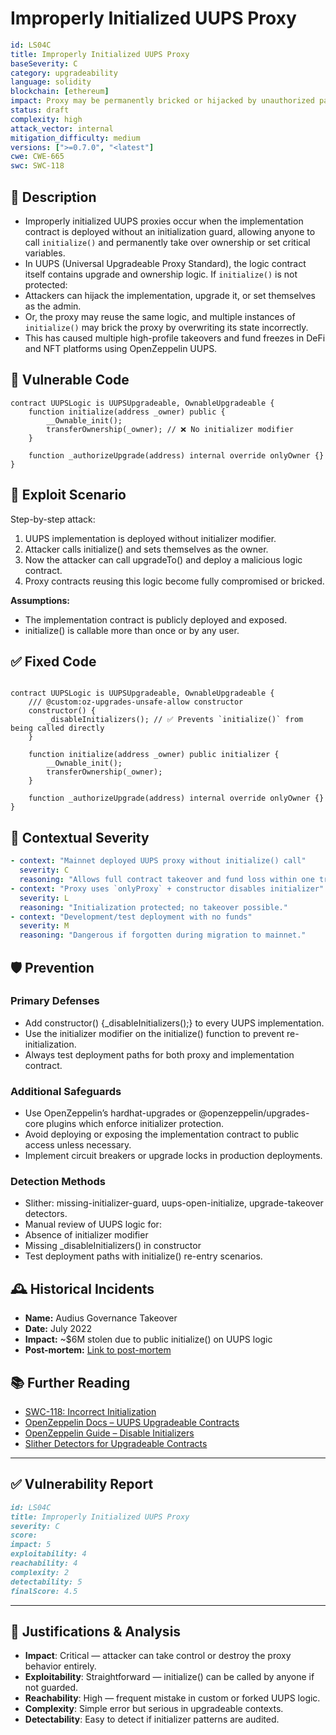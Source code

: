 # Improperly Initialized UUPS Proxy 

```YAML
id: LS04C
title: Improperly Initialized UUPS Proxy 
baseSeverity: C
category: upgradeability
language: solidity
blockchain: [ethereum]
impact: Proxy may be permanently bricked or hijacked by unauthorized parties
status: draft
complexity: high
attack_vector: internal
mitigation_difficulty: medium
versions: [">=0.7.0", "<latest"]
cwe: CWE-665
swc: SWC-118
```

## 📝 Description

- Improperly initialized UUPS proxies occur when the implementation contract is deployed without an initialization guard, allowing anyone to call `initialize()` and permanently take over ownership or set critical variables. 
- In UUPS (Universal Upgradeable Proxy Standard), the logic contract itself contains upgrade and ownership logic. If `initialize()` is not protected:
- Attackers can hijack the implementation, upgrade it, or set themselves as the admin.
- Or, the proxy may reuse the same logic, and multiple instances of `initialize()` may brick the proxy by overwriting its state incorrectly.
- This has caused multiple high-profile takeovers and fund freezes in DeFi and NFT platforms using OpenZeppelin UUPS.

## 🚨 Vulnerable Code

```solidity
contract UUPSLogic is UUPSUpgradeable, OwnableUpgradeable {
    function initialize(address _owner) public {
        __Ownable_init();
        transferOwnership(_owner); // ❌ No initializer modifier
    }

    function _authorizeUpgrade(address) internal override onlyOwner {}
}
```

## 🧪 Exploit Scenario

Step-by-step attack:

1. UUPS implementation is deployed without initializer modifier.
2. Attacker calls initialize() and sets themselves as the owner.
3. Now the attacker can call upgradeTo() and deploy a malicious logic contract.
4. Proxy contracts reusing this logic become fully compromised or bricked.

**Assumptions:**

- The implementation contract is publicly deployed and exposed.
- initialize() is callable more than once or by any user.

## ✅ Fixed Code

```solidity

contract UUPSLogic is UUPSUpgradeable, OwnableUpgradeable {
    /// @custom:oz-upgrades-unsafe-allow constructor
    constructor() {
        _disableInitializers(); // ✅ Prevents `initialize()` from being called directly
    }

    function initialize(address _owner) public initializer {
        __Ownable_init();
        transferOwnership(_owner);
    }

    function _authorizeUpgrade(address) internal override onlyOwner {}
}
```

## 🧭 Contextual Severity

```yaml
- context: "Mainnet deployed UUPS proxy without initialize() call"
  severity: C
  reasoning: "Allows full contract takeover and fund loss within one transaction."
- context: "Proxy uses `onlyProxy` + constructor disables initializer"
  severity: L
  reasoning: "Initialization protected; no takeover possible."
- context: "Development/test deployment with no funds"
  severity: M
  reasoning: "Dangerous if forgotten during migration to mainnet."
```

## 🛡️ Prevention

### Primary Defenses

- Add constructor() {_disableInitializers();} to every UUPS implementation.
- Use the initializer modifier on the initialize() function to prevent re-initialization.
- Always test deployment paths for both proxy and implementation contract.

### Additional Safeguards

- Use OpenZeppelin’s hardhat-upgrades or @openzeppelin/upgrades-core plugins which enforce initializer protection.
- Avoid deploying or exposing the implementation contract to public access unless necessary.
- Implement circuit breakers or upgrade locks in production deployments.

### Detection Methods

- Slither: missing-initializer-guard, uups-open-initialize, upgrade-takeover detectors.
- Manual review of UUPS logic for:
- Absence of initializer modifier
- Missing _disableInitializers() in constructor
- Test deployment paths with initialize() re-entry scenarios.

## 🕰️ Historical Incidents

- **Name:** Audius Governance Takeover 
- **Date:** July 2022 
- **Impact:** ~$6M stolen due to public initialize() on UUPS logic 
- **Post-mortem:** [Link to post-mortem](https://rekt.news/audius-rekt/)


## 📚 Further Reading

- [SWC-118: Incorrect Initialization](https://swcregistry.io/docs/SWC-118) 
- [OpenZeppelin Docs – UUPS Upgradeable Contracts](https://docs.openzeppelin.com/contracts/4.x/upgradeable#uups)
- [OpenZeppelin Guide – Disable Initializers](https://docs.openzeppelin.com/upgrades-plugins/1.x/writing-upgradeable#initializers) 
- [Slither Detectors for Upgradeable Contracts](https://github.com/crytic/slither) 

---

## ✅ Vulnerability Report 

```markdown
id: LS04C
title: Improperly Initialized UUPS Proxy 
severity: C
score:
impact: 5         
exploitability: 4 
reachability: 4   
complexity: 2     
detectability: 5  
finalScore: 4.5
```

---

## 📄 Justifications & Analysis

- **Impact**: Critical — attacker can take control or destroy the proxy behavior entirely.
- **Exploitability**: Straightforward — initialize() can be called by anyone if not guarded.
- **Reachability**: High — frequent mistake in custom or forked UUPS logic.
- **Complexity**: Simple error but serious in upgradeable contexts.
- **Detectability**: Easy to detect if initializer patterns are audited.
